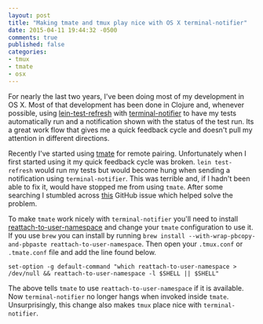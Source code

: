 ```yaml
---
layout: post
title: "Making tmate and tmux play nice with OS X terminal-notifier"
date: 2015-04-11 19:44:32 -0500
comments: true
published: false
categories:
- tmux
- tmate
- osx
---
```


For nearly the last two years, I've been doing most of my development
in OS X. Most of that development has been done in Clojure and,
whenever possible, using
[lein-test-refresh](https://github.com/jakemcc/lein-test-refresh) with
[terminal-notifier](https://github.com/alloy/terminal-notifier) to
have my tests automatically run and a notification shown with the
status of the test run. Its a great work flow that gives me a quick
feedback cycle and doesn't pull my attention in different directions.

Recently I've started using [tmate](http://tmate.io/) for remote
pairing. Unfortunately when I first started using it my quick feedback
cycle was broken. `lein test-refresh` would run my tests but would
become hung when sending a notification using `terminal-notifier`.
This was terrible and, if I hadn't been able to fix it, would have
stopped me from using `tmate`. After some searching I stumbled across
[this](https://github.com/alloy/terminal-notifier/issues/115) GitHub
issue which helped solve the problem.

To make `tmate` work nicely with `terminal-notifier` you'll need
to install
[reattach-to-user-namespace](https://github.com/ChrisJohnsen/tmux-MacOSX-pasteboard)
and change your `tmate` configuration to use it. If you use `brew` you
can install by running `brew install --with-wrap-pbcopy-and-pbpaste
reattach-to-user-namespace`. Then open your `.tmux.conf` or
`.tmate.conf` file and add the line found below.

```
set-option -g default-command "which reattach-to-user-namespace > /dev/null && reattach-to-user-namespace -l $SHELL || $SHELL"
```

The above tells `tmate` to use `reattach-to-user-namespace` if it is
available. Now `terminal-notifier` no longer hangs when invoked inside
`tmate`. Unsurprisingly, this change also makes `tmux` place nice with
`terminal-notifier`.
